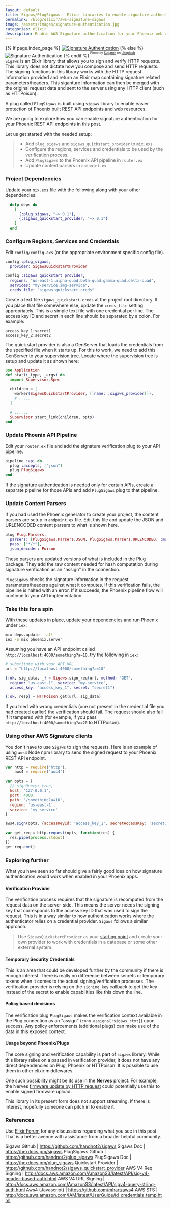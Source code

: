 ```yaml
---
layout: default
title: Sigaws/PlugSigaws - Elixir Libraries to enable signature authentication for REST APIs
permalink: /blog/elixir/aws-signature-sigaws
image: /assets/images/signature-authentication.jpg
categories: elixir
description: Enable AWS Signature authentication for your Phoenix web resources and API endpoints.
---
```

{% if page.index_page %}
[![Signature Authentication](/assets/images/signature-authentication.jpg)](/blog/elixir/aws-signature-sigaws)
{% else %}
![Signature Authentication](/assets/images/signature-authentication.jpg)
{% endif %}<sup><sup>
  Photo by [Suganth](https://unsplash.com/@suganth)
  on [Unsplash](https://unsplash.com)
</sup></sup>
<br/>
`Sigaws` is an Elixir library that allows you to sign and verify HTTP requests.
This library does not dictate how you compose and send HTTP requests.
The signing functions in this library works with the HTTP request information
provided and return an Elixir map containing signature related parameters/headers.
This siganture information can then be merged with the original request data
and sent to the server using any HTTP client (such as HTTPoison).

A plug called `PlugSigaws` is built using `sigaws` library to enable easier
protection of Phoenix built REST API endpoints and web resources.

We are going to explore how you can enable signature authentication for your
Phoenix REST API endpoints in this post.

Let us get started with the needed setup:

> *    Add `plug_sigaws` and `sigaws_quickstart_provider` to `mix.exs`
> *    Configure the regions, services and credentials to be used by the
>      verification process.
> *    Add `PlugSigaws` to the Phoenix API pipeline in `router.ex`
> *    Update content parsers in `endpoint.ex`

### Project Dependencies

Update your `mix.exs` file with the following along with your other dependencies:

```elixir
  defp deps do
    [
      {:plug_sigaws, "~> 0.1"},
      {:sigaws_quickstart_provider, "~> 0.1"}
    ]
  end
```

### Configure Regions, Services and Credentials

Edit `config/config.exs` (or the appropriate environment specific config file).

```elixir
config :plug_sigaws,
  provider: SigawsQuickstartProvider

config :sigaws_quickstart_provider,
  regions: "us-east-1,alpha-quad,beta-quad,gamma-quad,delta-quad",
  services: "my-service,img-service",
  creds_file: "sigaws_quickstart.creds"
```

Create a text file `sigaws_quickstart.creds` at the project root directory.
If you place that file somewhere else, update the `creds_file` setting
appropriately. This is a simple text file with one credential per line.
The access key ID and secret in each line should be separated by a colon.
For example:

```
access_key_1:secret1
access_key_2:secret2
```

The quick start provider is also a GenServer that loads the credentials from
the specified file when it starts up. For this to work, we need to add this
GenServer to your supervision tree. Locate where the supervision tree is setup
and update it as shown here:

```elixir
use Application
def start(_type, _args) do
  import Supervisor.Spec

  children = [
    worker(SigawsQuickstartProvider, [[name: :sigaws_provider]]),
    # .....
  ]

  # ......
  Supervisor.start_link(children, opts)
end
```

### Update Phoenix API Pipeline

Edit your `router.ex` file and add the signature verification plug to your
API pipeline.

```elixir
pipeline :api do
  plug :accepts, ["json"]
  plug PlugSigaws
end
```

If the signature authentication is needed only for certain APIs, create a
separate pipeline for those APIs and add `PlugSigaws` plug to that pipeline.

### Update Content Parsers

If you had used the Phoenix generator to create your project, the content
parsers are setup in `endpoint.ex` file. Edit this file and update the
JSON and URLENCODED content parsers to what is shown here.

```elixir
plug Plug.Parsers,
  parsers: [PlugSigaws.Parsers.JSON, PlugSigaws.Parsers.URLENCODED, :multipart],
  pass: ["*/*"],
  json_decoder: Poison
```

These parsers are updated versions of what is included in the Plug package.
They add the raw content needed for hash computation during signature verification
as an "assign" in the connection.

`PlugSigaws` checks the signature information in the request parameters/headers
against what it computes. If this verification fails, the pipeline is
halted with an error. If it succeeds, the Phoenix pipeline flow will continue
to your API implementation.

### Take this for a spin

With these updates in place, update your dependencies and run Phoenix under `iex`.

```sh
mix deps.update --all
iex -S mix phoenix.server
```

Assuming you have an API endpoint called `http://localhost:4000/something?a=10`,
try the following in `iex`:

```elixir
# substitute with your API URL
url = "http://localhost:4000/something?a=10"

{:ok, sig_data, _} = Sigaws.sign_req(url, method: "GET",
  region: "us-east-1", service: "my-service",
  access_key: "access_key_1", secret: "secret1")

{:ok, resp} = HTTPoison.get(url, sig_data)
```

If you tried with wrong credentials (one not present in the credential file
you had created earlier) the verification should fail. The request should also
fail if it tampered with (for example, if you pass
`http://localhost:4000/something?a=20` to HTTPoison).

### Using other AWS Signature clients

You don't have to use `Sigaws` to sign the requests. Here is an example of
using `aws4` Node npm library to send the signed request to your Phoenix
REST API endpoint.

```javascript
var http = require('http'),
    aws4 = require('aws4')

var opts = {
  // signQuery: true,
  host: '127.0.0.1',
  port: 4000,
  path: '/something?a=10',
  region: 'us-east-1',
  service: 'my-service'
}

aws4.sign(opts, {accessKeyId: 'access_key_1', secretAccessKey: 'secret1'})

var get_req = http.request(opts, function(res) {
  res.pipe(process.stdout)
})
get_req.end()
```

### Exploring further

What you have seen so far should give a fairly good idea on how signature
authentication would work when enabled in your Phoenix apps.

#### Verification Provider

The verification process requires that the signature is recomputed from
the request data on the server-side. This means the server needs the signing key
that corresponds to the access key ID that was used to sign the request.
This is in a way similar to how authentication works where the authenticator
relies on a credential provider. `Sigaws` follows a similar approach.

> Use `SigawsQuickstartProvider` as your
> [starting point](https://github.com/handnot2/sigaws_quickstart_provider) and
> create your own provider to work with credentials in a database or some other
> external system.

#### Temporary Security Credentials

This is an area that could be developed further by the community if there is
enough interest. There is really no difference between secrets or temporary
tokens when it comes to the actual signing/verification processes.
The verification provider is relying on the `signing_key` callback to get
the key instead of the secret to enable capabilities like this down the line.

#### Policy based decisions

The verification plug `PlugSigaws` makes the verification context available in
the Plug connection as an "assign" (`conn.assigns[:sigaws_ctxt]`) upon success.
Any policy enforcements (additional plugs) can make use of the data in this
exposed context.

#### Usage beyond Phoenix/Plugs

The core signing and verification capability is part of `sigaws` library. While
this library relies on a passed in verification provider, it does not have any
direct dependencies on Plug, Phoenix or HTTPoison. It is possible to use them
in other elixir middlewares.

One such possibility might be its use in the **Nerves** project. For example,
the Nerves [firmware update by HTTP request](https://github.com/nerves-project/nerves_firmware_http) could potentially use this to enable signed firmware upload.

This library in its present form does not support streaming. If there is interest,
hopefully someone can pitch in to enable it.

### References

Use [Elixir Forum](https://elixirforum.com) for any discussions regarding what
you see in this post. That is a better avenue with assistance from a broader helpful
community.

Sigaws Github | <https://github.com/handnot2/sigaws>
Sigaws Doc | <https://hexdocs.pm/sigaws>
PlugSigaws Github | <https://github.com/handnot2/plug_sigaws>
PlugSigaws Doc | <https://hexdocs.pm/plug_sigaws>
Quickstart Provider | <https://github.com/handnot2/sigaws_quickstart_provider>
AWS V4 Req Signing | <http://docs.aws.amazon.com/AmazonS3/latest/API/sig-v4-header-based-auth.html>
AWS V4 URL Signing | <http://docs.aws.amazon.com/AmazonS3/latest/API/sigv4-query-string-auth.html>
Aws4 (Javascript) | <https://github.com/mhart/aws4>
AWS STS | <http://docs.aws.amazon.com/IAM/latest/UserGuide/id_credentials_temp.html>
